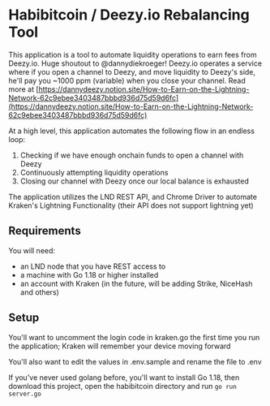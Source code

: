 
# Habibitcoin / Deezy.io Rebalancing Tool

This application is a tool to automate liquidity operations to earn fees from Deezy.io. Huge shoutout to @dannydiekroeger! Deezy.io operates a service where if you open a channel to Deezy, and move liquidity to Deezy's side, he'll pay you ~1000 ppm (variable) when you close your channel. Read more at [https://dannydeezy.notion.site/How-to-Earn-on-the-Lightning-Network-62c9ebee3403487bbbd936d75d59d6fc](https://dannydeezy.notion.site/How-to-Earn-on-the-Lightning-Network-62c9ebee3403487bbbd936d75d59d6fc)

At a high level, this application automates the following flow in an endless loop:
1. Checking if we have enough onchain funds to open a channel with Deezy
2. Continuously attempting liquidity operations
3. Closing our channel with Deezy once our local balance is exhausted

The application utilizes the LND REST API, and Chrome Driver to automate Kraken's Lightning Functionality (their API does not support lightning yet)

## Requirements
You will need:
- an LND node that you have REST access to
- a machine with Go 1.18 or higher installed
- an account with Kraken (in the future, will be adding Strike, NiceHash and others)

## Setup
You'll want to uncomment the login code in kraken.go the first time you run the application; Kraken will remember your device moving forward

You'll also want to edit the values in .env.sample and rename the file to .env

If you've never used golang before, you'll want to install Go 1.18, then download this project, open the habibitcoin directory and run `go run server.go`

